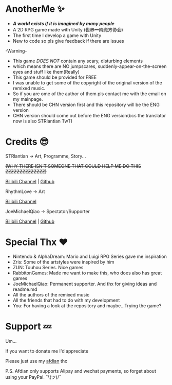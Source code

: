 # AnotherMe ✨

* __*A world exists if it is imagined by many people*__
* A 2D RPG game made with Unity ~~(世界一阶魔方协会)~~
* The first time I develop a game with Unity  
* New to code so pls give feedback if there are issues

-Warning-

* This game _DOES NOT_ contain any scary, disturbing elements  
* which means there are NO jumpscares, suddenly-appear-on-the-screen eyes and stuff like them(Really)
* This game should be provided for FREE
* I was unable to get some of the copyright of the original version of the remixed music.
* So if you are ome of the author of them pls contact me with the email on my mainpage.
* There should be CHN version first and this repository will be the ENG version
* CHN version should come out before the ENG version(bcs the translator now is also STRlantian TwT)

# Credits 😎

STRlantian -> Art, Programme, Story...

~~(WHY THERE ISN'T SOMEONE THAT COULD HELP ME DO THIS ZZZZZZZZZZZZZZ)~~

[Bilibili Channel](https://space.bilibili.com/356775820) | [Github](https://github.com/STRlantian/)  

RhythmLove -> Art  

[Bilibili Channel](https://space.bilibili.com/506815477) 

JoeMichaelQiao -> Spectator/Supporter  

[Bilibili Channel](https://space.bilibili.com/583324741) | [Github](https://github.com/JoeMichaelQiao/)  

# Special Thx ❤

* Nintendo & AlphaDream: Mario and Luigi RPG Series gave me inspiration
* Zris: Some of the artstyles were inspired by him
* ZUN: Touhou Series. Nice games
* RabbitonGames: Made me want to make this, who does also has great games
* JoeMichaelQiao: Permanent supporter. And thx for giving ideas and readme.md
* All the authors of the remixed music
* All the friends that had to do with my development
* You: For having a look at the repository and maybe...Trying the game?

# Support 💤

Um...  

If you want to donate me I'd appreciate  

Please just use my [afdian](https://afdian.net/a/STRlantian) thx

P.S. Afdian only supports Alipay and wechat payments, so forget about using your PayPal. ¯\\(ツ)/¯  
